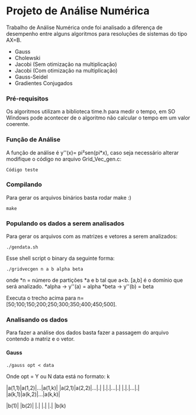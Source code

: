 # Projeto de Análise Numérica
Trabalho de Análise Numérica onde foi analisado a diferença de desempenho entre alguns algoritmos para resoluções de sistemas do tipo AX=B.
* Gauss
* Cholewski
* Jacobi (Sem otimização na multiplicação)
* Jacobi (Com otimização na multiplicação)
* Gauss-Seidel
* Gradientes Conjugados

### Pré-requisitos
Os algoritmos utilizam a biblioteca time.h para medir o tempo, em SO Windows pode acontecer de o algoritmo não calcular o tempo em um valor coerente.

### Função de Análise
A função de análise é y''(x)= pi²sen(pi*x), caso seja necessário alterar modifique o código no arquivo Grid_Vec_gen.c:
```
Código teste
```

### Compilando
Para gerar os arquivos binários basta rodar make :)
```
make
```

### Populando os dados a serem analisados
Para gerar os arquivos com as matrizes e vetores a serem analizados:
```
./gendata.sh
```
Esse shell script o binary da seguinte forma:
```
./gridvecgen n a b alpha beta
```
onde
*n = número de partições
*a e b tal que a<b. [a,b] é o domínio que será analizado.
*alpha -> y''(a) = alpha
*beta -> y''(b) = beta

Executa o trecho acima para n=[50;100;150;200;250;300;350;400;450;500].

### Analisando os dados
Para fazer a análise dos dados basta fazer a passagem do arquivo contendo a matriz e o vetor.

#### Gauss
```
./gauss opt < data
```
Onde opt = Y ou N
data está no formato:
k

|a(1,1)|a(1,2)|...|a(1,k)|
|a(2,1)|a(2,2)|...|.|
|.|.|...|.|
|.|.|...|.|
|a(k,1)|a(k,2)|...|a(k,k)|

|b(1)|
|b(2)|
|.|
|.|
|.|
|b(k)
